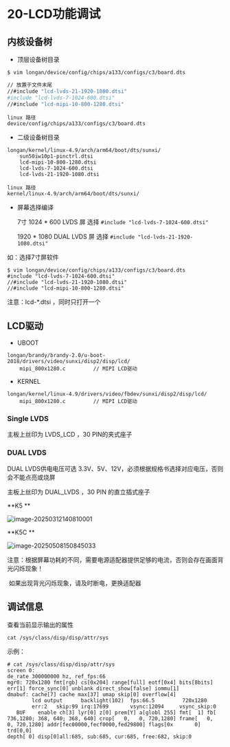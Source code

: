 # 20-LCD功能调试



## 内核设备树

* 顶层设备树目录

```bash
$ vim longan/device/config/chips/a133/configs/c3/board.dts

// 放置于文件末尾
//#include "lcd-lvds-21-1920-1080.dtsi"
#include "lcd-lvds-7-1024-600.dtsi"
//#include "lcd-mipi-10-800-1280.dtsi"
```

```
linux 路径
device/config/chips/a133/configs/c3/board.dts
```



* 二级设备树目录

```
longan/kernel/linux-4.9/arch/arm64/boot/dts/sunxi/
	sun50iw10p1-pinctrl.dtsi
	lcd-mipi-10-800-1280.dtsi
	lcd-lvds-7-1024-600.dtsi
	lcd-lvds-21-1920-1080.dtsi
```

```
linux 路径
kernel/linux-4.9/arch/arm64/boot/dts/sunxi/
```



* 屏幕选择编译

  7寸 1024 * 600 LVDS 屏 选择 `#include "lcd-lvds-7-1024-600.dtsi"`

  1920 * 1080 DUAL LVDS 屏 选择 `#include "lcd-lvds-21-1920-1080.dtsi"`

如：选择7寸屏软件

```shell
$ vim longan/device/config/chips/a133/configs/c3/board.dts
#include "lcd-lvds-7-1024-600.dtsi"
//#include "lcd-lvds-21-1920-1080.dtsi"
//#include "lcd-mipi-10-800-1280.dtsi"
```

注意：lcd-*.dtsi ，同时只打开一个



## LCD驱动

* UBOOT

```
longan/brandy/brandy-2.0/u-boot-2018/drivers/video/sunxi/disp2/disp/lcd/
	mipi_800x1280.c			// MIPI LCD驱动
```

* KERNEL

```
longan/kernel/linux-4.9/drivers/video/fbdev/sunxi/disp2/disp/lcd/
	mipi_800x1280.c			// MIPI LCD驱动
```





### Single LVDS

主板上丝印为 LVDS_LCD ，30 PIN的夹式座子



### DUAL LVDS

DUAL LVDS供电电压可选 3.3V、5V、12V，必须根据规格书选择对应电压，否则会不能点亮或烧屏

主板上丝印为 DUAL_LVDS ，30 PIN 的直立插式座子

**K5 **

![image-20250312140810001](http://tanzhtanzh.oss-cn-shenzhen.aliyuncs.com/img/image-20250312140810001.png)



**K5C **

![image-20250508150845033](http://tanzhtanzh.oss-cn-shenzhen.aliyuncs.com/img/image-20250508150845033.png)

注意：根据屏幕功耗的不同，需要电源适配器提供足够的电流，否则会存在画面背光闪烁现象！

​			如果出现背光闪烁现象，请及时断电，更换适配器













## 调试信息

查看当前显示输出的属性

```
cat /sys/class/disp/disp/attr/sys 
```

示例：

```
# cat /sys/class/disp/disp/attr/sys 
screen 0:
de_rate 300000000 hz, ref_fps:66
mgr0: 720x1280 fmt[rgb] cs[0x204] range[full] eotf[0x4] bits[8bits] err[1] force_sync[0] unblank direct_show[false] iommu[1]
dmabuf: cache[7] cache max[37] umap skip[0] overflow[4]
        lcd output      backlight(102)  fps:66.5         720x1280
        err:2   skip:99 irq:17699       vsync:12094     vsync_skip:0
   BUF    enable ch[3] lyr[0] z[0] prem[Y] a[globl 255] fmt[  1] fb[ 736,1280; 368, 640; 368, 640] crop[   0,   0, 720,1280] frame[   0,   0, 720,1280] addr[fec00000,fecf0000,fed29800] flags[0x       0] trd[0,0]
depth[ 0] disp[0]all:685, sub:685, cur:685, free:682, skip:0
```

